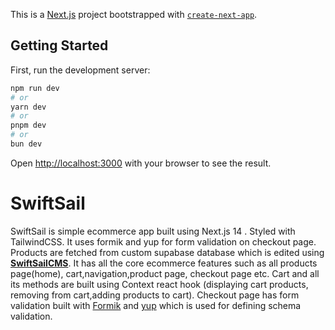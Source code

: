 This is a [Next.js](https://nextjs.org/) project bootstrapped with [`create-next-app`](https://github.com/vercel/next.js/tree/canary/packages/create-next-app).

## Getting Started

First, run the development server:

```bash
npm run dev
# or
yarn dev
# or
pnpm dev
# or
bun dev
```

Open [http://localhost:3000](http://localhost:3000) with your browser to see the result.


# SwiftSail 
SwiftSail is simple ecommerce app built using Next.js 14 . Styled with TailwindCSS. It uses formik and yup for form validation on checkout page. Products are fetched from custom supabase database which is edited using **[SwiftSailCMS](https://github.com/maricd7/SwiftSailCMS)**. 
It has all the core ecommerce features such as all products page(home), cart,navigation,product page, checkout page etc. Cart and all its methods are  built using Context react hook (displaying cart products, removing from cart,adding products to cart). Checkout page has form validation built with [Formik](https://formik.org/) and [yup](https://www.npmjs.com/package/yup) which is used for defining schema validation. 
